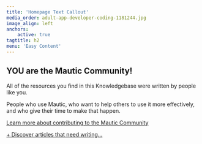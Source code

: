 ```yaml
---
title: 'Homepage Text Callout'
media_order: adult-app-developer-coding-1181244.jpg
image_align: left
anchors:
    active: true
tagtitle: h2
menu: 'Easy Content'
---
```


## **YOU** are the Mautic Community!

All of the resources you find in this Knowledgebase were written by people like you. 

People who use Mautic, who want to help others to use it more effectively, and who give their time to make that happen.

[Learn more about contributing to the Mautic Community][contribute-to-mautic]

[+ Discover articles that need writing...][education-team-trello]

[contribute-to-mautic]: <https://contribute.mautic.org/contributing-to-mautic>
[education-team-trello]: <https://mautic.atlassian.net/secure/RapidBoard.jspa?rapidView=17&projectKey=TEDU&selectedIssue=TEDU-15?classes=btn,btn-primary,btn-lg>
